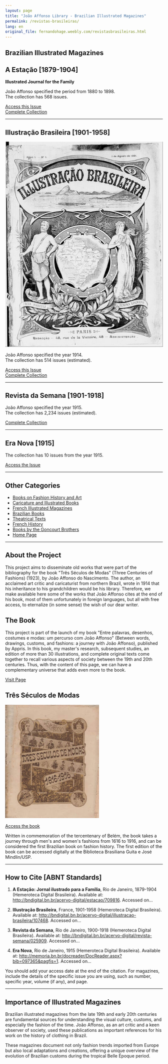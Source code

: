```yaml
---
layout: page
title: "João Affonso Library - Brazilian Illustrated Magazines"
permalink: /revistas-brasileiras/
lang: en
original_file: fernandohage.weebly.com/revistasbrasileiras.html
---
```


## Brazilian Illustrated Magazines

## A Estação [1879-1904]

**Illustrated Journal for the Family**

João Affonso specified the period from 1880 to 1898.  
The collection has 568 issues.

[Access this Issue](http://memoria.bn.br/pdf/709816/per709816_1880_00003.pdf)  
[Complete Collection](http://bndigital.bn.br/acervo-digital/estacao/709816)

---

## Illustração Brasileira [1901-1958]


![Cover of the magazine Illustração Brasileira](/assets/images/revistasbrasileiras-biblioteca-joao-affonso-01.jpg)


João Affonso specified the year 1914.  
The collection has 514 issues (estimated).

[Access this Issue](http://memoria.bn.br/DocReader/DocReader.aspx?bib=107468&pagfis=1)  
[Complete Collection](http://bndigital.bn.br/acervo-digital/illustracao-brasileira/107468)

---

## Revista da Semana [1901-1918]

João Affonso specified the year 1915.  
The collection has 2,234 issues (estimated).

[Complete Collection](http://bndigital.bn.br/acervo-digital/revista-semana/025909)

---

## Era Nova [1915]

The collection has 10 issues from the year 1915.

[Access the Issue](http://memoria.bn.br/docreader/DocReader.aspx?bib=097365&pagfis=1)

---

## Other Categories

- [Books on Fashion History and Art](livrosmoda.html)
- [Caricature and Illustrated Books](livrosgravura.html)
- [French Illustrated Magazines](revistasfrancesas.html)
- [Brazilian Books](livrosbrasileirosja.html)
- [Theatrical Texts](livrosteatro.html)
- [French History](livroshistoria.html)
- [Books by the Goncourt Brothers](livosgouncourt.html)
- [Home Page](biblioteca-joao-affonso.html)

---

## About the Project

This project aims to disseminate old works that were part of the bibliography for the book "Três Séculos de Modas" (Three Centuries of Fashions) (1923), by João Affonso do Nascimento. The author, an acclaimed art critic and caricaturist from northern Brazil, wrote in 1914 that his inheritance to his grandchildren would be his library. Therefore, we make available here some of the works that João Affonso cites at the end of his book, most of them unfortunately in foreign languages, but all with free access, to eternalize (in some sense) the wish of our dear writer.

## The Book

This project is part of the launch of my book "Entre palavras, desenhos, costumes e modas: um percurso com João Affonso" (Between words, drawings, customs, and fashions: a journey with João Affonso), published by Appris. In this book, my master's research, subsequent studies, an edition of more than 30 illustrations, and complete original texts come together to recall various aspects of society between the 19th and 20th centuries. Thus, with the content of this page, we can have a complementary universe that adds even more to the book.

[Visit Page](meulivro.html)

## Três Séculos de Modas


![Cover of the book Três Séculos de Modas](/assets/images/revistasbrasileiras-biblioteca-joao-affonso-02.jpg)


[Access the book](tresseculosdemodas.html)

Written in commemoration of the tercentenary of Belém, the book takes a journey through men's and women's fashions from 1616 to 1916, and can be considered the first Brazilian book on fashion history. The first edition of the book can be accessed digitally at the Biblioteca Brasiliana Guita e José Mindlin/USP.

---

## How to Cite [ABNT Standards]

1. **A Estação: Jornal ilustrado para a Família**, Rio de Janeiro, 1879-1904 (Hemeroteca Digital Brasileira). Available at: <http://bndigital.bn.br/acervo-digital/estacao/709816>. Accessed on...

2. **Illustração Brasileira**, France, 1901-1958 (Hemeroteca Digital Brasileira). Available at: <http://bndigital.bn.br/acervo-digital/illustracao-brasileira/107468>. Accessed on...

3. **Revista da Semana**, Rio de Janeiro, 1900-1918 (Hemeroteca Digital Brasileira). Available at: <http://bndigital.bn.br/acervo-digital/revista-semana/025909>. Accessed on...

4. **Era Nova**, Rio de Janeiro, 1915 (Hemeroteca Digital Brasileira). Available at: <http://memoria.bn.br/docreader/DocReader.aspx?bib=097365&pagfis=1>. Accessed on...

You should add your access date at the end of the citation. For magazines, include the details of the specific issue you are using, such as number, specific year, volume (if any), and page.

---

## Importance of Illustrated Magazines

Brazilian illustrated magazines from the late 19th and early 20th centuries are fundamental sources for understanding the visual culture, customs, and especially the fashion of the time. João Affonso, as an art critic and a keen observer of society, used these publications as important references for his work on the history of clothing in Brazil.

These magazines document not only fashion trends imported from Europe but also local adaptations and creations, offering a unique overview of the evolution of Brazilian customs during the tropical Belle Époque period.